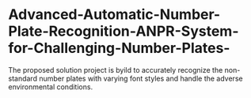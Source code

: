 # Advanced-Automatic-Number-Plate-Recognition-ANPR-System-for-Challenging-Number-Plates-
The proposed solution project is byild to accurately recognize the non-standard number plates with varying font styles and handle the adverse environmental conditions.
